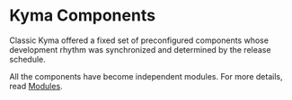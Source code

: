 # Kyma Components

Classic Kyma offered a fixed set of preconfigured components whose development rhythm was synchronized and determined by the release schedule.

All the components have become independent modules. For more details, read [Modules](../06-modules/README.md).
